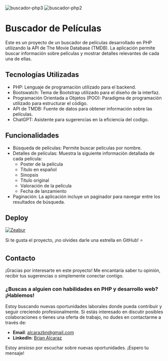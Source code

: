 ![buscador-php3](https://github.com/alcarazbrian/buscador-php/assets/88253226/8d679133-fb50-40d0-9e68-7a404734e84b)
![buscador-php2](https://github.com/alcarazbrian/buscador-php/assets/88253226/6e3fdeb9-8703-44bf-9990-1cac14904c25)

# Buscador de Películas
Este es un proyecto de un buscador de películas desarrollado en PHP utilizando la API de The Movie Database (TMDB). La aplicación permite buscar información sobre películas y mostrar detalles relevantes de cada una de ellas.

## Tecnologías Utilizadas
  - PHP: Lenguaje de programación utilizado para el backend.
  - Bootswatch: Tema de Bootstrap utilizado para el diseño de la interfaz.
  - Programación Orientada a Objetos (POO): Paradigma de programación utilizado para estructurar el código.
  - API de TMDB: Fuente de datos para obtener información sobre las películas.
  - ChatGPT: Asistente para sugerencias en la eficiencia del codigo.
## Funcionalidades
  - Búsqueda de películas: Permite buscar películas por nombre.
  - Detalles de películas: Muestra la siguiente información detallada de cada película:
    - Poster de la película
    - Título en español
    - Sinopsis
    - Título original
    - Valoración de la película
    - Fecha de lanzamiento
  - Paginación: La aplicación incluye un paginador para navegar entre los resultados de búsqueda.

## Deploy
[![Zeabur](https://img.shields.io/badge/Zeabur-5C2D91.svg?style=for-the-badge&logoColor=white)](https://buscador-php.zeabur.app/)

Si te gusta el proyecto, ¡no olvides darle una estrella en GitHub! ⭐

## Contacto
¡Gracias por interesarte en este proyecto! Me encantaría saber tu opinión, recibir tus sugerencias o simplemente conectar contigo.

### ¿Buscas a alguien con habilidades en PHP y desarrollo web? ¡Hablemos!
Estoy buscando nuevas oportunidades laborales donde pueda contribuir y seguir creciendo profesionalmente. Si estás interesado en discutir posibles colaboraciones o tienes una oferta de trabajo, no dudes en contactarme a través de:

- **Email**: [alcarazbn@gmail.com](mailto:alcarazbn@gmail.com)
- **LinkedIn**: [Brian Alcaraz](https://www.linkedin.com/in/alcarazbrian)

Estoy ansioso por escuchar sobre nuevas oportunidades. ¡Espero tu mensaje!
